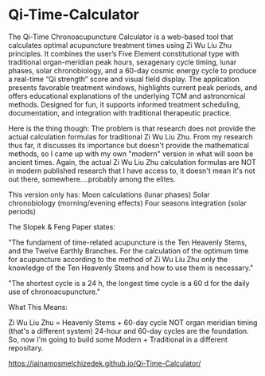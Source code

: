 # Qi-Time-Calculator
The Qi-Time Chronoacupuncture Calculator is a web-based tool that calculates optimal acupuncture treatment times using Zi Wu Liu Zhu principles. It combines the user’s Five Element constitutional type with traditional organ-meridian peak hours, sexagenary cycle timing, lunar phases, solar chronobiology, and a 60-day cosmic energy cycle to produce a real-time “Qi strength” score and visual field display. The application presents favorable treatment windows, highlights current peak periods, and offers educational explanations of the underlying TCM and astronomical methods. Designed for fun, it supports informed treatment scheduling, documentation, and integration with traditional therapeutic practice.

Here is the thing though: The problem is that research does not provide the actual calculation formulas for traditional Zi Wu Liu Zhu. From my research thus far, it discusses its importance but doesn't provide the mathematical methods, so I came up with my own "modern" version in what will soon be ancient times. Again, the actual Zi Wu Liu Zhu calculation formulas are NOT in modern published research that I have access to, it doesn't mean it's not out there, somewhere....probably among the elites. 

This version only has: 
Moon calculations (lunar phases)
Solar chronobiology (morning/evening effects)
Four seasons integration (solar periods)


The Slopek & Feng Paper states:

"The fundament of time-related acupuncture is the Ten Heavenly Stems, and the Twelve Earthly Branches. For the calculation of the optimum time for acupuncture according to the method of Zi Wu Liu Zhu only the knowledge of the Ten Heavenly Stems and how to use them is necessary."


"The shortest cycle is a 24 h, the longest time cycle is a 60 d for the daily use of chronoacupuncture."

What This Means:

Zi Wu Liu Zhu = Heavenly Stems + 60-day cycle NOT organ meridian timing (that's a different system) 24-hour and 60-day cycles are the foundation. So, now I'm going to build some Modern + Traditional in a different repositary. 


https://iainamosmelchizedek.github.io/Qi-Time-Calculator/
